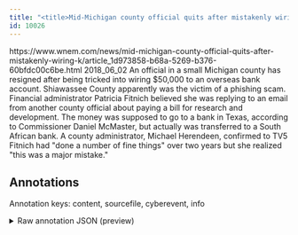 ```yaml
---
title: "<title>Mid-Michigan county official quits after mistakenly wiring $50K</title>"
id: 10026
---
```


<title>Mid-Michigan county official quits after mistakenly wiring $50K</title>
<source> https://www.wnem.com/news/mid-michigan-county-official-quits-after-mistakenly-wiring-k/article_1d973858-b68a-5269-b376-60bfdc00c6be.html </source>
<date> 2018_06_02 </date>
<text>
An official in a small Michigan county has resigned after being tricked into wiring $50,000 to an overseas bank account.
Shiawassee County apparently was the victim of a phishing scam. Financial administrator Patricia Fitnich believed she was replying to an email from another county official about paying a bill for research and development.
The money was supposed to go to a bank in Texas, according to Commissioner Daniel McMaster, but actually was transferred to a South African bank.
A county administrator, Michael Herendeen, confirmed to TV5 Fitnich had "done a number of fine things" over two years but she realized "this was a major mistake."
</text>



## Annotations

Annotation keys: content, sourcefile, cyberevent, info

<details>
<summary>Raw annotation JSON (preview)</summary>

```json
{
  "content": "An official in a small Michigan county has resigned after being tricked into wiring $50,000 to an overseas bank account. Shiawassee County apparently was the victim of a phishing scam. Financial administrator Patricia Fitnich believed she was replying to an email from another county official about paying a bill for research and development. The money was supposed to go to a bank in Texas, according to Commissioner Daniel McMaster, but actually was transferred to a South African bank. A county administrator, Michael Herendeen, confirmed to TV5 Fitnich had \"done a number of fine things\" over two years but she realized \"this was a major mistake.\"",
  "sourcefile": "10026.txt",
  "cyberevent": {
    "hopper": [
      {
        "index": 0,
        "relation": "Same",
        "events": [
          {
            "index": "E1",
            "type": "Attack",
            "realis": "Actual",
            "nugget": {
              "startOffset": 58,
              "index": "T1",
              "endOffset": 71,
              "text": "being tricked"
            },
            "argument": [
              {
                "index": "T2",
                "text": "wiring",
                "endOffset": 83,
                "role": {
                  "type": "Purpose",
                  "subtype": "Monetary",
                  "confidence": 0.776437371969223
                },
                "startOffset": 77,
                "type": "Purpose"
              },
              {
                "index": "T5",
                "external_reference": {
                  "wikidataid": "Q1166"
                },
                "endOffset": 38,
                "role": {
                  "type": "Victim"
                },
                "text": "Michigan county",
                "startOffset": 23,
                "type": "Organization"
              },
              {
                "index": "T4",
                "text": "An official",
                "endOffset": 11,
                "role": {
                  "type": "Victim"
                },
                "startOffset": 0,
                "type": "Person"
              },
              {
                "index": "T8",
                "text": "$50,000",
                "endOffset": 91,
                "role": {
                  "type": "Damage-Amount"
                },
                "startOffset": 84,
                "type": "Money"
              }
            ],
            "subtype": "Phishing"
          },
          {
            "index": "E2",
            "type": "Attack",
            "realis": "Actual",
            "nugget": {
              "startOffset": 168,
              "index": "T3",
              "endOffset": 183,
              "text": "a phishing scam"
            },
            "argument": [
              {
                "index": "T7",
                "text": "the victim",
                "endOffset": 164,
                "role": {
                  "type": "Victim"
                },
                "startOffset": 154,
                "type": "Person"
              },
              {
                "index": "T6",
                "text": "Shiawassee County",
                "endOffset": 138,
                "role": {
                  "type": "Victim"
                },
                "startOffset": 121,
                "type": "Organization"
              }
            ],
            "subtype": "Phishing"
          }
        ]
      }
    ]
  },
  "info": {
    "title": "Mid-Michigan county official quits after mistakenly wiring $50K",
    "date": "2018_06_02",
    "type": "text",
    "link": "https://www.wnem.com/news/mid-michigan-county-official-quits-after-mistakenly-wiring-k/article_1d973858-b68a-5269-b376-60bfdc00c6be.html"
  }
}
```
</details>
